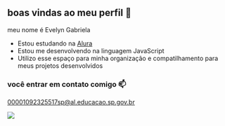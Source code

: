 ## boas vindas ao meu perfil 💙

meu nome é Evelyn Gabriela

- Estou estudando na [Alura](https://www.alura.com.br)
- Estou me desenvolvendo na linguagem JavaScript
- Utilizo esse espaço para minha organização e compatilhamento para meus projetos desenvolvidos

### você entrar em contato comigo 📫

00001092325517sp@al.educacao.sp.gov.br

![](https://media1.tenor.com/m/7rD_finsHGEAAAAd/no-little-girl.gif)
